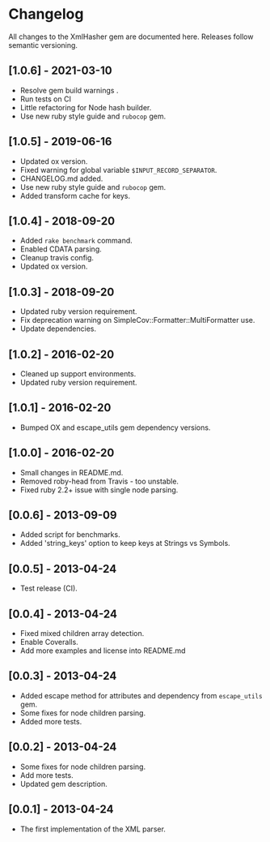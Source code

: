 # Changelog

All changes to the XmlHasher gem are documented here. Releases follow semantic versioning.

## [1.0.6] - 2021-03-10

- Resolve gem build warnings .
- Run tests on CI
- Little refactoring for Node hash builder.
- Use new ruby style guide and `rubocop` gem.

## [1.0.5] - 2019-06-16

- Updated ox version.
- Fixed warning for global variable `$INPUT_RECORD_SEPARATOR`.
- CHANGELOG.md added.
- Use new ruby style guide and `rubocop` gem.
- Added transform cache for keys.

## [1.0.4] - 2018-09-20

- Added `rake benchmark` command.
- Enabled CDATA parsing.
- Cleanup travis config.
- Updated ox version.

## [1.0.3] - 2018-09-20

- Updated ruby version requirement.
- Fix deprecation warning on SimpleCov::Formatter::MultiFormatter use.
- Update dependencies.

## [1.0.2] - 2016-02-20

- Cleaned up support environments.
- Updated ruby version requirement.

## [1.0.1] - 2016-02-20

- Bumped OX and escape_utils gem dependency versions.


## [1.0.0] - 2016-02-20

- Small changes in README.md.
- Removed roby-head from Travis - too unstable.
- Fixed ruby 2.2+ issue with single node parsing.

## [0.0.6] - 2013-09-09

- Added script for benchmarks.
- Added 'string_keys' option to keep keys at Strings vs Symbols.

## [0.0.5] - 2013-04-24

- Test release (CI).

## [0.0.4] - 2013-04-24

- Fixed mixed children array detection.
- Enable Coveralls.
- Add more examples and license into README.md

## [0.0.3] - 2013-04-24

- Added escape method for attributes and dependency from `escape_utils` gem.
- Some fixes for node children parsing.
- Added more tests.

## [0.0.2] - 2013-04-24

- Some fixes for node children parsing.
- Add more tests.
- Updated gem description.

## [0.0.1] - 2013-04-24

- The first implementation of the XML parser.
